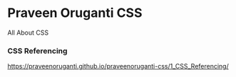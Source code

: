 # Praveen Oruganti CSS

All About CSS

### CSS Referencing
https://praveenoruganti.github.io/praveenoruganti-css/1_CSS_Referencing/
